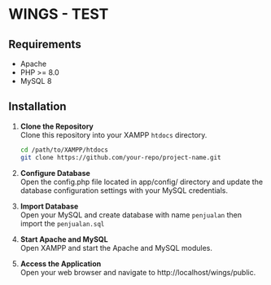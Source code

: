 # WINGS - TEST

## Requirements

- Apache
- PHP >= 8.0
- MySQL 8

## Installation

1. **Clone the Repository**  
   Clone this repository into your XAMPP `htdocs` directory.

   ```bash
   cd /path/to/XAMPP/htdocs
   git clone https://github.com/your-repo/project-name.git

   ```

2. **Configure Database**  
   Open the config.php file located in app/config/ directory and update the database configuration settings with your MySQL credentials.
3. **Import Database**  
   Open your MySQL and create database with name `penjualan` then import the `penjualan.sql`
4. **Start Apache and MySQL**  
   Open XAMPP and start the Apache and MySQL modules.
5. **Access the Application**  
   Open your web browser and navigate to http://localhost/wings/public.
